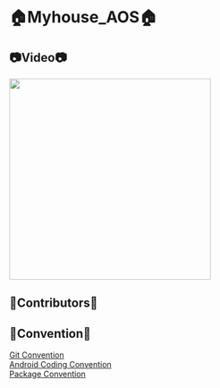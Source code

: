 # 🏠Myhouse_AOS🏠

## 📷Video📷
<img src="" width="360"/>

## 💙Contributors💙
<!-- |                                         [@Dani43](https://github.com/Dan2dani)                                         | [@Dani43](https://github.com/Dan2dani) | [@youngjinc](https://github.com/youngjinc) |
|:------------------------------------------------------------------------------------------------------------------------------:| :---: | :---: |
| <img width="540" src="https://user-images.githubusercontent.com/74285061/210170256-288c20b1-f02c-41d8-823a-76e1c045dba3.jpg"/> |<img width="540" src="https://user-images.githubusercontent.com/77060011/210755750-b583720a-550f-4c65-bd07-ac0b9579da5d.png"/>|<img width="540" src="https://user-images.githubusercontent.com/48701368/211861830-bec25687-ceff-4d83-9d69-5176bedb1fc7.jpg"/>|
|                                                    `HomeView`, `MyPageView`                                                    |`LoginView`, `OnBoardingView`|`GoalSettingView`, `GoalDetailView`| -->

## 📘Convention📘
[Git Convention](https://www.notion.so/go-sopt/Git-Convention-d5e36cb5933e4fb392ae1c932b39fc48)<br/>
[Android Coding Convention](https://www.notion.so/go-sopt/Android-Coding-Convention-3eded2643543438b83eeb72a74fb8cd3)<br/>
[Package Convention](https://www.notion.so/go-sopt/Package-Convention-71ee420e54bf47f3aa2d9a5b21ad3f66)<br/>
